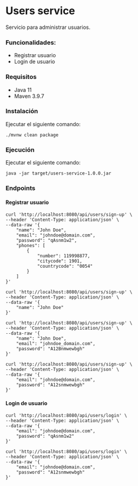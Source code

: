 # Users service

Servicio para administrar usuarios.

### Funcionalidades:

- Registrar usuario
- Login de usuario

### Requisitos

- Java 11
- Maven 3.9.7

### Instalación
Ejecutar el siguiente comando:

```
./mvnw clean package
```

### Ejecución
Ejecutar el siguiente comando:

```
java -jar target/users-service-1.0.0.jar
```

### Endpoints

####  Registrar usuario

```
curl 'http://localhost:8080/api/users/sign-up' \
--header 'Content-Type: application/json' \
--data-raw '{
    "name": "John Doe",
    "email": "johndoe@domain.com",
    "password": "qAsnm1w2",
    "phones": [
        {
            "number": 119998877,
            "citycode": 1901,
            "countrycode": "0054"
        }
    ]
}'
```
```
curl 'http://localhost:8080/api/users/sign-up' \
--header 'Content-Type: application/json' \
--data-raw '{
    "name": "John Doe"
}'
```
```
curl 'http://localhost:8080/api/users/sign-up' \
--header 'Content-Type: application/json' \
--data-raw '{
    "name": "John Doe",
    "email": "johndoe_domain.com",
    "password": "A12Bnmwewbgh"
}'
```
```
curl 'http://localhost:8080/api/users/sign-up' \
--header 'Content-Type: application/json' \
--data-raw '{
    "email": "johndoe@domain.com",
    "password": "A12snmwewbgh"
}'
```

####  Login de usuario
```
curl 'http://localhost:8080/api/users/login' \
--header 'Content-Type: application/json' \
--data-raw '{
    "email": "johndoe@domain.com",
    "password": "qAsnm1w2"
}'
```
```
curl 'http://localhost:8080/api/users/login' \
--header 'Content-Type: application/json' \
--data-raw '{
    "email": "johndoe@domain.com",
    "password": "A12snmwewbgh"
}'
```